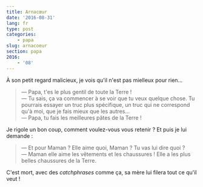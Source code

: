 ```yaml
---
title: Arnacœur
date: '2016-08-31'
lang: fr
type: post
categories:
    - papa
slug: arnacoeur
section: papa
2016:
    - '08'
---
```


À son petit regard malicieux, je vois qu'il n'est pas mielleux pour rien…

<!--more-->

> — Papa, t'es le plus gentil de toute la Terre !  
> — Tu sais, ça va commencer à se voir que tu veux quelque chose. Tu pourrais essayer un truc plus spécifique, un truc qui ne correspond qu'à moi, que je fais mieux que les autres…  
> — Papa, tu fais les meilleures pâtes de la Terre !

Je rigole un bon coup, comment voulez-vous vous retenir ? Et puis je lui demande :

> — Et pour Maman ? Elle aime quoi, Maman ? Tu vas lui dire quoi ?  
> — Maman elle aime les vêtements et les chaussures ! Elle a les plus belles chaussures de la Terre.

C'est mort, avec des <em lang="en">catchphrases</em> comme ça, sa mère lui filera tout ce qu'il veut !
